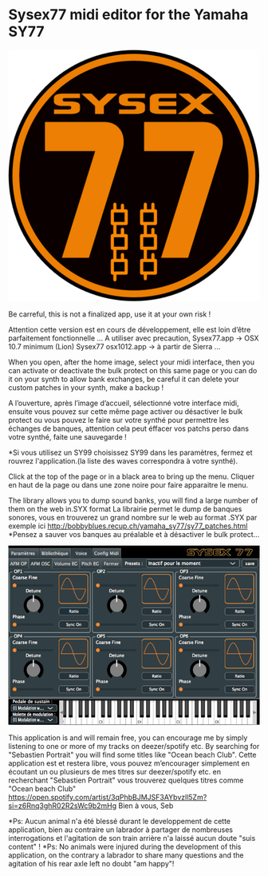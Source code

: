   # Sysex77 midi editor for the Yamaha SY77
  
![Texte alternatif](Ressources/icon.png)  


Be carreful, this is not a finalized app, use it at your own risk !

Attention cette version est en cours de développement, elle est loin d’être parfaitement fonctionnelle …
A utiliser avec precaution, Sysex77.app -> OSX 10.7 minimum (Lion) Sysex77 osx1012.app -> à partir de Sierra ...

When you open, after the home image, select your midi interface, then you can activate or deactivate the bulk protect on this same page or you can do it on your synth to allow bank exchanges, be careful it can delete your custom patches in your synth, make a backup !

A l’ouverture, après l’image d’accueil, sélectionné votre interface midi, ensuite vous pouvez sur cette même page activer ou désactiver le bulk protect ou vous pouvez le faire sur votre synthé pour permettre les échanges de banques, attention cela peut éffacer vos patchs perso dans votre synthé, faite une sauvegarde !  

*Si vous utilisez un SY99 choisissez SY99 dans les paramètres, fermez et rouvrez l'application.(la liste des waves correspondra à votre synthé).

Click at the top of the page or in a black area to bring up the menu.
Cliquer en haut de la page ou dans une zone noire pour faire apparaitre le menu.

The library allows you to dump sound banks, you will find a large number of them on the web in.SYX format
La librairie permet le dump de banques sonores, vous en trouverez un grand nombre sur le web au format .SYX
par exemple ici http://bobbyblues.recup.ch/yamaha_sy77/sy77_patches.html
*Pensez a sauver vos banques au préalable et à désactiver le bulk protect…
    
  ![Texte alternatif](divers/AfmOsc.png) 
   
This application is and will remain free, you can encourage me by simply listening to one or more of my tracks on deezer/spotify etc. By searching for "Sebastien Portrait" you will find some titles like "Ocean beach Club". 
Cette application est et restera libre, vous pouvez m’encourager simplement en écoutant un ou plusieurs de mes titres sur deezer/spotify etc. en recherchant "Sebastien Portrait" vous trouverez quelques titres comme "Ocean beach Club" 
https://open.spotify.com/artist/3qPhbBJMJSF3AYbvzll5Zm?si=z6Rnq3ghR02R2sWc9b2mHg
Bien à vous,
Seb

*Ps: Aucun animal n'a été blessé durant le developpement de cette application, bien au contraire un labrador à partager de nombreuses interrogations et l'agitation de son train arrière n'a laissé aucun doute "suis content" ! 
*Ps: No animals were injured during the development of this application, on the contrary a labrador to share many questions and the agitation of his rear axle left no doubt "am happy"! 
